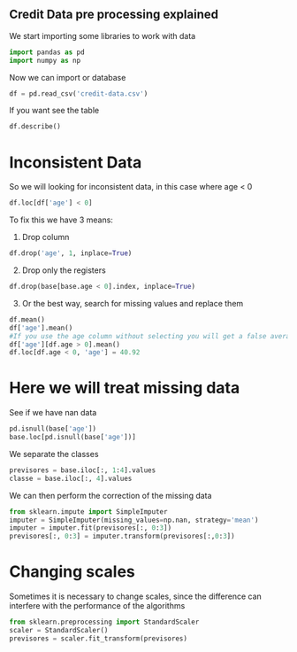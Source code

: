 ## Credit Data pre processing explained

We start importing some libraries to work with data
```python 
import pandas as pd
import numpy as np
```
Now we can import or database
```python 
df = pd.read_csv('credit-data.csv')
```
If  you want see the table 
```python
df.describe()
```
# Inconsistent Data
So we will looking for inconsistent data, in this case where age < 0
```python
df.loc[df['age'] < 0]
```
To fix this we have 3 means:

1. Drop column 
```python
df.drop('age', 1, inplace=True)
```
2. Drop only the registers
```python
df.drop(base[base.age < 0].index, inplace=True)
```
3. Or the best way, search for missing values ​​and replace them
```python
df.mean()
df['age'].mean()
#If you use the age column without selecting you will get a false average
df['age'][df.age > 0].mean()
df.loc[df.age < 0, 'age'] = 40.92
```
# Here we will treat missing data

See if we have nan data
```python
pd.isnull(base['age'])
base.loc[pd.isnull(base['age'])]
```
We separate the classes
```python
previsores = base.iloc[:, 1:4].values
classe = base.iloc[:, 4].values
```
We can then perform the correction of the missing data
```python
from sklearn.impute import SimpleImputer
imputer = SimpleImputer(missing_values=np.nan, strategy='mean')
imputer = imputer.fit(previsores[:, 0:3])
previsores[:, 0:3] = imputer.transform(previsores[:,0:3])
```
# Changing scales
Sometimes it is necessary to change scales, since the difference can interfere with the performance of the algorithms
```python
from sklearn.preprocessing import StandardScaler
scaler = StandardScaler()
previsores = scaler.fit_transform(previsores)
```
